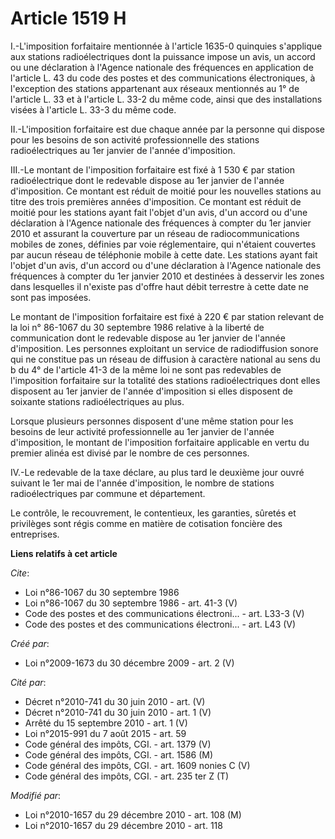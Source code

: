 # Article 1519 H

I.-L'imposition forfaitaire mentionnée à l'article 1635-0 quinquies s'applique aux stations radioélectriques dont la
puissance impose un avis, un accord ou une déclaration à l'Agence nationale des fréquences en application de l'article L. 43
du code des postes et des communications électroniques, à l'exception des stations appartenant aux réseaux mentionnés au 1°
de l'article L. 33 et à l'article L. 33-2 du même code, ainsi que des installations visées à l'article L. 33-3 du même code. 

II.-L'imposition forfaitaire est due chaque année par la personne qui dispose pour les besoins de son activité
professionnelle des stations radioélectriques au 1er janvier de l'année d'imposition. 

III.-Le montant de l'imposition forfaitaire est fixé à 1 530 € par station radioélectrique dont le redevable dispose au 1er
janvier de l'année d'imposition. Ce montant est réduit de moitié pour les nouvelles stations au titre des trois premières
années d'imposition. Ce montant est réduit de moitié pour les stations ayant fait l'objet d'un avis, d'un accord ou d'une
déclaration à l'Agence nationale des fréquences à compter du 1er janvier 2010 et assurant la couverture par un réseau de
radiocommunications mobiles de zones, définies par voie réglementaire, qui n'étaient couvertes par aucun réseau de téléphonie
mobile à cette date. Les stations ayant fait l'objet d'un avis, d'un accord ou d'une déclaration à l'Agence nationale des
fréquences à compter du 1er janvier 2010 et destinées à desservir les zones dans lesquelles il n'existe pas d'offre haut
débit terrestre à cette date ne sont pas imposées. 

Le montant de l'imposition forfaitaire est fixé à 220 € par station relevant de la loi n° 86-1067 du 30 septembre 1986
relative à la liberté de communication dont le redevable dispose au 1er janvier de l'année d'imposition. Les personnes
exploitant un service de radiodiffusion sonore qui ne constitue pas un réseau de diffusion à caractère national au sens du b
du 4° de l'article 41-3 de la même loi ne sont pas redevables de l'imposition forfaitaire sur la totalité des stations
radioélectriques dont elles disposent au 1er janvier de l'année d'imposition si elles disposent de soixante stations
radioélectriques au plus. 

Lorsque plusieurs personnes disposent d'une même station pour les besoins de leur activité professionnelle au 1er janvier de
l'année d'imposition, le montant de l'imposition forfaitaire applicable en vertu du premier alinéa est divisé par le nombre
de ces personnes. 

IV.-Le redevable de la taxe déclare, au plus tard le deuxième jour ouvré suivant le 1er mai de l'année d'imposition, le
nombre de stations radioélectriques par commune et département. 

Le contrôle, le recouvrement, le contentieux, les garanties, sûretés et privilèges sont régis comme en matière de cotisation
foncière des entreprises.

**Liens relatifs à cet article**

_Cite_:

  - Loi n°86-1067 du 30 septembre 1986
  - Loi n°86-1067 du 30 septembre 1986 - art. 41-3 (V)
  - Code des postes et des communications électroni... - art. L33-3 (V)
  - Code des postes et des communications électroni... - art. L43 (V)

_Créé par_:

  - Loi n°2009-1673 du 30 décembre 2009 - art. 2 (V)

_Cité par_:

  - Décret n°2010-741 du 30 juin 2010 - art. (V)
  - Décret n°2010-741 du 30 juin 2010 - art. 1 (V)
  - Arrêté du 15 septembre 2010 - art. 1 (V)
  - Loi n°2015-991 du 7 août 2015 - art. 59
  - Code général des impôts, CGI. - art. 1379 (V)
  - Code général des impôts, CGI. - art. 1586 (M)
  - Code général des impôts, CGI. - art. 1609 nonies C (V)
  - Code général des impôts, CGI. - art. 235 ter Z (T)

_Modifié par_:

  - Loi n°2010-1657 du 29 décembre 2010 - art. 108 (M)
  - Loi n°2010-1657 du 29 décembre 2010 - art. 118

